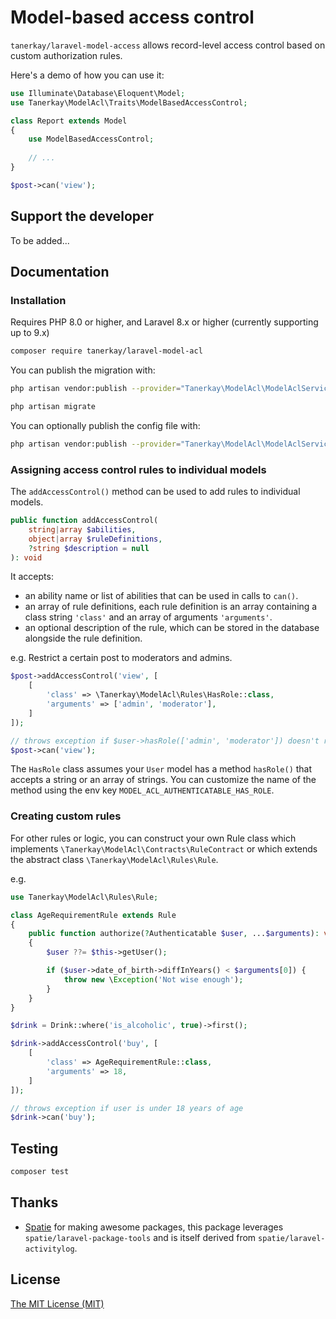# Model-based access control

`tanerkay/laravel-model-access` allows record-level access control based on custom authorization rules.

Here's a demo of how you can use it:

```php
use Illuminate\Database\Eloquent\Model;
use Tanerkay\ModelAcl\Traits\ModelBasedAccessControl;

class Report extends Model
{
    use ModelBasedAccessControl;
    
    // ...
}

$post->can('view');
```

## Support the developer

To be added...

## Documentation

### Installation

Requires PHP 8.0 or higher, and Laravel 8.x or higher (currently supporting up to 9.x)

``` bash
composer require tanerkay/laravel-model-acl
```

You can publish the migration with:
```bash
php artisan vendor:publish --provider="Tanerkay\ModelAcl\ModelAclServiceProvider" --tag="model-acl-migrations"
```

```bash
php artisan migrate
```

You can optionally publish the config file with:
```bash
php artisan vendor:publish --provider="Tanerkay\ModelAcl\ModelAclServiceProvider" --tag="model-acl-config"
```

### Assigning access control rules to individual models

The `addAccessControl()` method can be used to add rules to individual models.

```php
public function addAccessControl(
    string|array $abilities, 
    object|array $ruleDefinitions, 
    ?string $description = null
): void
```

It accepts:
- an ability name or list of abilities that can be used in calls to `can()`.
- an array of rule definitions, each rule definition is an array containing a class string `'class'` and an array of arguments `'arguments'`.
- an optional description of the rule, which can be stored in the database alongside the rule definition.

e.g. Restrict a certain post to moderators and admins.

```php
$post->addAccessControl('view', [
    [
        'class' => \Tanerkay\ModelAcl\Rules\HasRole::class,
        'arguments' => ['admin', 'moderator'],
    ]
]);

// throws exception if $user->hasRole(['admin', 'moderator']) doesn't return true
$post->can('view');
```

The `HasRole` class assumes your `User` model has a method `hasRole()` that accepts a string or an array of strings. You can customize the name of the method using the env key `MODEL_ACL_AUTHENTICATABLE_HAS_ROLE`.

### Creating custom rules

For other rules or logic, you can construct your own Rule class which implements `\Tanerkay\ModelAcl\Contracts\RuleContract` or which extends the abstract class `\Tanerkay\ModelAcl\Rules\Rule`.

e.g.

```php
use Tanerkay\ModelAcl\Rules\Rule;

class AgeRequirementRule extends Rule
{
    public function authorize(?Authenticatable $user, ...$arguments): void
    {
        $user ??= $this->getUser();

        if ($user->date_of_birth->diffInYears() < $arguments[0]) {
            throw new \Exception('Not wise enough');
        }
    }
}
```

```php
$drink = Drink::where('is_alcoholic', true)->first();

$drink->addAccessControl('buy', [
    [
        'class' => AgeRequirementRule::class,
        'arguments' => 18,
    ]
]);

// throws exception if user is under 18 years of age
$drink->can('buy');
```

## Testing

``` bash
composer test
```

## Thanks

- [Spatie](https://spatie.be) for making awesome packages, this package leverages `spatie/laravel-package-tools` and is itself derived from `spatie/laravel-activitylog`.

## License

[The MIT License (MIT)](https://mit-license.org/)
